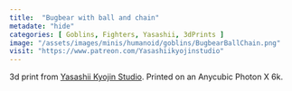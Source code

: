 ```yaml
---
title:  "Bugbear with ball and chain"
metadate: "hide"
categories: [ Goblins, Fighters, Yasashii, 3dPrints ]
image: "/assets/images/minis/humanoid/goblins/BugbearBallChain.png"
visit: "https://www.patreon.com/Yasashiikyojinstudio"
---
```

3d print from [Yasashii Kyojin Studio](https://www.patreon.com/Yasashiikyojinstudio). 
Printed on an Anycubic Photon X 6k.